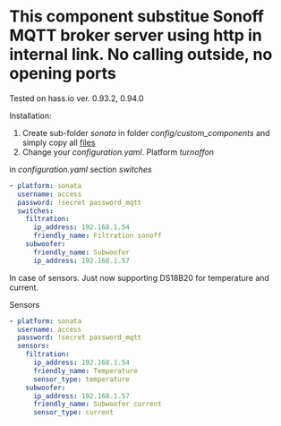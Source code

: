 # This component substitue Sonoff MQTT broker server using http in internal link. No calling outside, no opening ports

Tested on hass.io ver. 0.93.2, 0.94.0

Installation: 
1. Create sub-folder *sonata* in folder *config/custom_components* and simply copy all [files](https://github.com/JiriKursky/Custom_components/tree/master/sonata)
2. Change your *configuration.yaml*. Platform *turnoffon*

in *configuration.yaml* section *switches*
```yaml
- platform: sonata
  username: access
  password: !secret password_mqtt
  switches:
    filtration:
      ip_address: 192.168.1.54
      friendly_name: Filtration sonoff          
    subwoofer:
      friendly_name: Subwoofer
      ip_address: 192.168.1.57        
```
In case of sensors. Just now supporting DS18B20 for temperature and current.

Sensors
```yaml
- platform: sonata
  username: access
  password: !secret password_mqtt
  sensors:
    filtration:      
      ip_address: 192.168.1.54
      friendly_name: Temperature
      sensor_type: temperature    
    subwoofer:      
      ip_address: 192.168.1.57
      friendly_name: Subwoofer current      
      sensor_type: current                  
```
